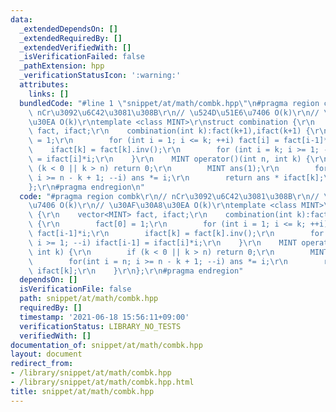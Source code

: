 ```yaml
---
data:
  _extendedDependsOn: []
  _extendedRequiredBy: []
  _extendedVerifiedWith: []
  _isVerificationFailed: false
  _pathExtension: hpp
  _verificationStatusIcon: ':warning:'
  attributes:
    links: []
  bundledCode: "#line 1 \"snippet/at/math/combk.hpp\"\n#pragma region combk\r\n//\
    \ nCr\u3092\u6C42\u3081\u308B\r\n// \u524D\u51E6\u7406 O(k)\r\n// \u30AF\u30A8\
    \u30EA O(k)\r\ntemplate <class MINT>\r\nstruct combination {\r\n    vector<MINT>\
    \ fact, ifact;\r\n    combination(int k):fact(k+1),ifact(k+1) {\r\n        fact[0]\
    \ = 1;\r\n        for (int i = 1; i <= k; ++i) fact[i] = fact[i-1]*i;\r\n    \
    \    ifact[k] = fact[k].inv();\r\n        for (int i = k; i >= 1; --i) ifact[i-1]\
    \ = ifact[i]*i;\r\n    }\r\n    MINT operator()(int n, int k) {\r\n        if\
    \ (k < 0 || k > n) return 0;\r\n        MINT ans(1);\r\n        for(int i = n;\
    \ i >= n - k + 1; --i) ans *= i;\r\n        return ans * ifact[k];\r\n    }\r\n\
    };\r\n#pragma endregion\n"
  code: "#pragma region combk\r\n// nCr\u3092\u6C42\u3081\u308B\r\n// \u524D\u51E6\
    \u7406 O(k)\r\n// \u30AF\u30A8\u30EA O(k)\r\ntemplate <class MINT>\r\nstruct combination\
    \ {\r\n    vector<MINT> fact, ifact;\r\n    combination(int k):fact(k+1),ifact(k+1)\
    \ {\r\n        fact[0] = 1;\r\n        for (int i = 1; i <= k; ++i) fact[i] =\
    \ fact[i-1]*i;\r\n        ifact[k] = fact[k].inv();\r\n        for (int i = k;\
    \ i >= 1; --i) ifact[i-1] = ifact[i]*i;\r\n    }\r\n    MINT operator()(int n,\
    \ int k) {\r\n        if (k < 0 || k > n) return 0;\r\n        MINT ans(1);\r\n\
    \        for(int i = n; i >= n - k + 1; --i) ans *= i;\r\n        return ans *\
    \ ifact[k];\r\n    }\r\n};\r\n#pragma endregion"
  dependsOn: []
  isVerificationFile: false
  path: snippet/at/math/combk.hpp
  requiredBy: []
  timestamp: '2021-06-18 15:56:11+09:00'
  verificationStatus: LIBRARY_NO_TESTS
  verifiedWith: []
documentation_of: snippet/at/math/combk.hpp
layout: document
redirect_from:
- /library/snippet/at/math/combk.hpp
- /library/snippet/at/math/combk.hpp.html
title: snippet/at/math/combk.hpp
---
```

